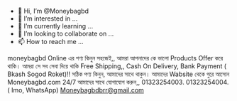 - 👋 Hi, I’m @Moneybagbd
- 👀 I’m interested in ...
- 🌱 I’m currently learning ...
- 💞️ I’m looking to collaborate on ...
- 📫 How to reach me ...

<!---
Moneybagbd/Moneybagbd is a ✨ special ✨ repository because its `README.md` (this file) appears on your GitHub profile.
You can click the Preview link to take a look at your changes.
--->
moneybagbd Online এর  পণ্য কিনুন সহজেই,,
আমরা আপনাদের কে ভালো Products Offer করে থাকি।
 আমরা সে সব সেবা দিয়ে থাকি  Free Shipping,, Cash On Delivery, Bank Payment ( Bkash Sogod Roket)!! সঠিক পণ্য কিনুন, আমাদের সাথে থাকুন।
আমাদের Wabsite থেকে গুরে আসোন Moneybagbd.com
24/7 আমাদের সাথে যোগাযোগ করুন,,
01323254003. 01323254004. ( Imo, WhatsApp)
Moneybagbdbrr@gmail.com
